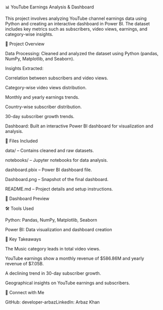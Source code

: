 📊 YouTube Earnings Analysis & Dashboard

This project involves analyzing YouTube channel earnings data using Python and creating an interactive dashboard in Power BI. The dataset includes key metrics such as subscribers, video views, earnings, and category-wise insights.

🚀 Project Overview

Data Processing: Cleaned and analyzed the dataset using Python (pandas, NumPy, Matplotlib, and Seaborn).

Insights Extracted:

Correlation between subscribers and video views.

Category-wise video views distribution.

Monthly and yearly earnings trends.

Country-wise subscriber distribution.

30-day subscriber growth trends.

Dashboard: Built an interactive Power BI dashboard for visualization and analysis.

📂 Files Included

data/ – Contains cleaned and raw datasets.

notebooks/ – Jupyter notebooks for data analysis.

dashboard.pbix – Power BI dashboard file.

Dashboard.png – Snapshot of the final dashboard.

README.md – Project details and setup instructions.

📸 Dashboard Preview



🛠️ Tools Used

Python: Pandas, NumPy, Matplotlib, Seaborn

Power BI: Data visualization and dashboard creation

📌 Key Takeaways

The Music category leads in total video views.

YouTube earnings show a monthly revenue of $586.86M and yearly revenue of $7.05B.

A declining trend in 30-day subscriber growth.

Geographical insights on YouTube earnings and subscribers.

🔗 Connect with Me

GitHub: developer-arbazLinkedIn: Arbaz Khan
